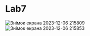 # Lab7
![Знімок екрана 2023-12-06 215809](https://github.com/tretzer32/Lab7/assets/98287094/832fa5f9-50b2-4e29-9a96-6adb2c2e9e35)
![Знімок екрана 2023-12-06 215853](https://github.com/tretzer32/Lab7/assets/98287094/675a195e-d2f4-4600-9c53-059535c97b0e)
